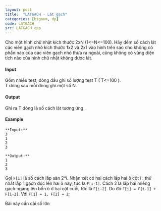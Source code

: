 ```yaml
---
layout: post
title:  "LATGACH - Lát gạch"
categories: [bignum, dp]
code: LATGACH
src: LATGACH.cpp
---
```




  


Cho một hình chữ nhật kích thước 2xN (1<=N<=100). Hãy đếm số cách lát các viên gạch nhỏ kích thước 1x2 và 2x1 vào hình trên sao cho không có phần nào của các viên gạch nhỏ thừa ra ngoài, cũng không có vùng diện tích nào của hình chữ nhật không được lát.

#### Input

Gồm nhiều test, dòng đầu ghi số lượng test T ( T<=100 ).  
T dòng sau mỗi dòng ghi một số N.

#### Output

Ghi ra T dòng là số cách lát tương ứng.

#### Example

```
**Input:**
3
1
2
3

**Output:**
1
2
3

```

<!--more-->



Gọi `F[i]` là số cách lắp sàn 2*i. Nhận xét có hai cách lắp hai ô cột i : thứ nhất lắp 1 gạch dọc lên hai ô này, tức là `F[i-1]`. Cách 2 là lắp hai miếng gạch ngang lên bốn ô ở hai cột cuối, tức là `F[i-2]`.
Do đó `F[i] = F[i-1] + F[i-2]`. Với `F[1] = 1, F[2] = 2`;

Bài này cần cài số lớn
